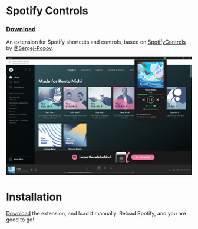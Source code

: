 # Spotify Controls
### [Download](https://github.com/KentoNishi/Spotify-Controls/raw/master/Spotify-Controls.crx)
An extension for Spotify shortcuts and controls, based on [SpotifyControls](https://github.com/Sergej-Popov/SpotifyControls) by [@Sergej-Popov](https://github.com/Sergej-Popov).

![Screeenshot](images/screenshot.png)

# Installation
[Download](https://github.com/KentoNishi/Spotify-Controls/raw/master/Spotify-Controls.crx) the extension, and load it manually. Reload Spotify, and you are good to go!